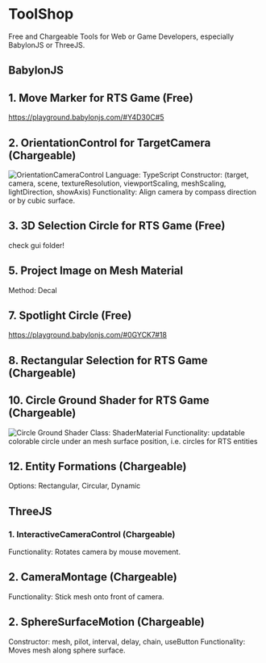 # ToolShop
Free and Chargeable Tools for Web or Game Developers, especially BabylonJS or ThreeJS.

## BabylonJS
## 1. Move Marker for RTS Game (Free)
https://playground.babylonjs.com/#Y4D30C#5

## 2. OrientationControl for TargetCamera (Chargeable)
![OrientationCameraControl](https://user-images.githubusercontent.com/106460589/218564781-f735b599-b068-4d6f-9361-de282a88f7f1.png)
Language: TypeScript
Constructor: (target, camera, scene, textureResolution, viewportScaling, meshScaling, lightDirection, showAxis)
Functionality: Align camera by compass direction or by cubic surface.

## 3. 3D Selection Circle for RTS Game (Free)
check gui folder!

## 5. Project Image on Mesh Material
Method: Decal

## 7. Spotlight Circle (Free)
https://playground.babylonjs.com/#0GYCK7#18

## 8. Rectangular Selection for RTS Game (Chargeable)

## 10. Circle Ground Shader for RTS Game (Chargeable)
![Circle Ground Shader](https://user-images.githubusercontent.com/106460589/218567586-78e252fa-c026-4fbf-83e2-c457f0d60c2a.png)
Class: ShaderMaterial
Functionality: updatable colorable circle under an mesh surface position, i.e. circles for RTS entities

## 12. Entity Formations (Chargeable)
Options: Rectangular, Circular, Dynamic

## ThreeJS

### 1. InteractiveCameraControl (Chargeable)
Functionality: Rotates camera by mouse movement.

## 2. CameraMontage (Chargeable)
Functionality: Stick mesh onto front of camera.

## 2. SphereSurfaceMotion (Chargeable)
Constructor: mesh, pilot, interval, delay, chain, useButton
Functionality: Moves mesh along sphere surface.
